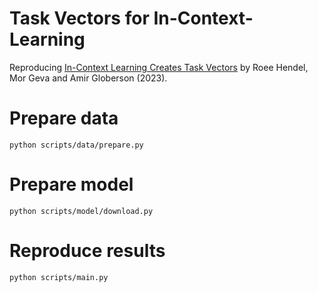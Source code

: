 # Task Vectors for In-Context-Learning

Reproducing [In-Context Learning Creates Task Vectors](https://arxiv.org/abs/2310.15916) by
Roee Hendel, Mor Geva and Amir Globerson (2023). 

# Prepare data

```commandline
python scripts/data/prepare.py
```
# Prepare model
```commandline
python scripts/model/download.py
```

# Reproduce results
```commandline
python scripts/main.py
```
